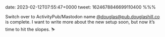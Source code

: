 date: 2023-02-12T07:55:47+0000
tweet: 1624678846699110400
%%%

Switch over to ActivityPub/Mastodon name [@douglas@pub.douglashill.co](https://micro.blog/douglas@pub.douglashill.co) is complete. I want to write more about the new setup soon, but now it’s time to hit the slopes. ⛷
